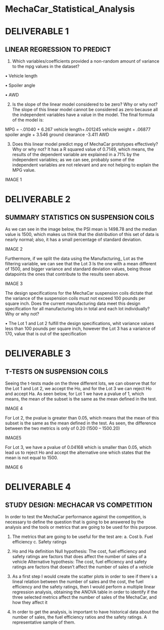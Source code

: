 # MechaCar_Statistical_Analysis
# DELIVERABLE 1
## LINEAR REGRESSION TO PREDICT
1.	Which variables/coefficients provided a non-random amount of variance to the mpg values in the dataset?

•	Vehicle length

•	Spoiler angle

•	AWD

2.	Is the slope of the linear model considered to be zero? Why or why not?
The slope of this linear model cannot be considered as zero because all the independent variables have a value in the model. The final formula of the model is:

MPG = -.01040 + 6.267 vehicle length+.001245 vehicle weight + .06877 spoiler angle + 3.546 ground clearance -3.411 AWD

3.	Does this linear model predict mpg of MechaCar prototypes effectively? Why or why not?
It has a R squared value of  0.7149, which means, the results of the dependent variable are explained in a 71% by the independent variables; as we can see, probably some of the independent variables are not relevant and are not helping to explain the MPG value.

IMAGE 1

# DELIVERABLE 2
## SUMMARY STATISTICS ON SUSPENSION COILS

As we can see in the image below, the PSI mean is 1498.78 and the median value is 1500, which makes us think that the distribution of this set of data is nearly normal; also, it has a small percentage of standard deviation.

IMAGE 2

Furthermore, if we split the data using the Manufacturing_ Lot as the filtering variable, we can see that the Lot 3 Is the one with a mean different of 1500, and bigger variance and standard deviation values, being those datapoints the ones that contribute to the results seen above.

IMAGE 3


The design specifications for the MechaCar suspension coils dictate that the variance of the suspension coils must not exceed 100 pounds per square inch. Does the current manufacturing data meet this design specification for all manufacturing lots in total and each lot individually? Why or why not?

•	The Lot 1 and Lot 2 fulfill the design specifications, whit variance values less than 100 pounds per square inch, however the Lot 3 has a variance of 170, value that is out of the specification

# DELIVERABLE 3
##  T-TESTS ON SUSPENSION COILS
Seeing the t-tests made on the three different lots, we can observe that  for the Lot 1 and Lot 2, we accept the Ho, and for the Lot 3 we can reject Ho and accept Ha. 
As seen below, for Lot 1 we have a pvalue of 1, which means, the mean of the subset is the same as the mean defined in the test.

IMAGE 4

For Lot 2, the pvalue is greater than 0.05, which means that the mean of this subset is the same as the mean defined in the test. As seen, the difference between the two metrics is only of 0.20 (1500 – 1500.20)

IMAGE5

For Lot 3, we have a pvalue of 0.04168 which is smaller than 0.05, which lead us to reject Ho and accept the alternative one which states that the mean is not equal to 1500.

IMAGE 6

# DELIVERABLE 4
## STUDY DESIGN: MECHACAR VS COMPETITION
In order to test the MechaCar performance against the competition, is necessary to define the question that is going to be answered by the analysis and the tools or metrics that are going to be used for this purpose.
1.	The metrics that are going to be useful for the test are:
a.	Cost
b.	Fuel efficiency
c.	Safety ratings
2.	Ho and Ha definition
Null hypothesis: The cost, fuel efficiency and safety ratings are factors that does affect the number of sales of a vehicle
Alternative hypothesis: The cost, fuel efficiency and safety ratings are factors that doesn’t affect the number of sales of a vehicle


3.	As a first step I would create the scatter plots in order to see if there´s a lineal relation between the number of sales and the cost, the fuel efficiency and the safety ratings, then
I would perform a multiple linear regression analysis, obtaining the ANOVA table in order to identify if the three selected metrics affect the number of sales of the MechaCar, and how they affect it
4.	In order to get the analysis, is important to have historical data about the number of sales, the fuel efficiency ratios and the safety ratings. A representative sample of them.




